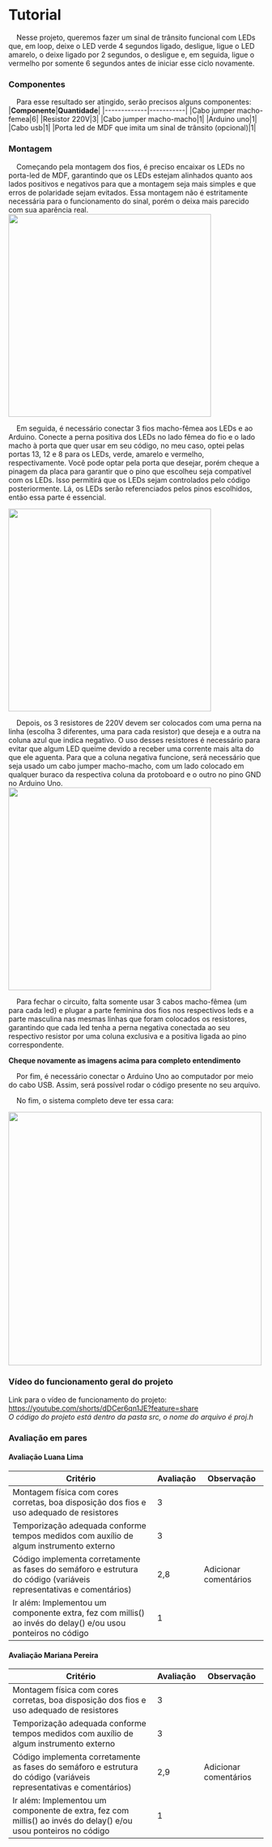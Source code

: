 # Tutorial
&nbsp;&nbsp;&nbsp;&nbsp;Nesse projeto, queremos fazer um sinal de trânsito funcional com LEDs que, em loop, deixe o LED verde 4 segundos ligado, desligue, ligue o LED amarelo, o deixe ligado por 2 segundos, o desligue e, em seguida, ligue o vermelho por somente 6 segundos antes de iniciar esse ciclo novamente. 

### Componentes
&nbsp;&nbsp;&nbsp;&nbsp;Para esse resultado ser atingido, serão precisos alguns componentes:
|**Componente**|**Quantidade**|
|-------------|-----------|
|Cabo jumper macho-femea|6|
|Resistor 220V|3|
|Cabo jumper macho-macho|1|
|Arduino uno|1|
|Cabo usb|1|
|Porta led de MDF que imita um sinal de trânsito (opcional)|1|

### Montagem
&nbsp;&nbsp;&nbsp;&nbsp;Começando pela montagem dos fios, é preciso encaixar os LEDs no porta-led de MDF, garantindo que os LEDs estejam alinhados quanto aos lados positivos e negativos para que a montagem seja mais simples e que erros de polaridade sejam evitados. Essa montagem não é estritamente necessária para o funcionamento do sinal, porém o deixa mais parecido com sua aparência real.
<img src="assets/led-vermelho.jpg" width="400">


&nbsp;&nbsp;&nbsp;&nbsp;Em seguida, é necessário conectar 3 fios macho-fêmea aos LEDs e ao Arduino. Conecte a perna positiva dos LEDs no lado fêmea do fio e o lado macho à porta que quer usar em seu código, no meu caso, optei pelas portas 13, 12 e 8 para os LEDs, verde, amarelo e vermelho, respectivamente. Você pode optar pela porta que desejar, porém cheque a pinagem da placa para garantir que o pino que escolheu seja compatível com os LEDs. Isso permitirá que os LEDs sejam controlados pelo código posteriormente. Lá, os LEDs serão referenciados pelos pinos escolhidos, então essa parte é essencial. 

<img src="assets/arduino.jpg" width="400">

&nbsp;&nbsp;&nbsp;&nbsp;Depois, os 3 resistores de 220V devem ser colocados com uma perna na linha (escolha 3 diferentes, uma para cada resistor) que deseja e a outra na coluna azul que indica negativo. O uso desses resistores é necessário para evitar que algum LED queime devido a receber uma corrente mais alta do que ele aguenta. Para que a coluna negativa funcione, será necessário que seja usado um cabo jumper macho-macho, com um lado colocado em qualquer buraco da respectiva coluna da protoboard e o outro no pino GND no Arduino Uno. 
<img src="assets/protoboard.jpg" width="400">

&nbsp;&nbsp;&nbsp;&nbsp;Para fechar o circuito, falta somente usar 3 cabos macho-fêmea (um para cada led) e plugar a parte feminina dos fios nos respectivos leds e a parte masculina nas mesmas linhas que foram colocados os resistores, garantindo que cada led tenha a perna negativa conectada ao seu respectivo resistor por uma coluna exclusiva e a positiva ligada ao pino correspondente.

**Cheque novamente as imagens acima para completo entendimento**

&nbsp;&nbsp;&nbsp;&nbsp;Por fim, é necessário conectar o Arduino Uno ao computador por meio do cabo USB. Assim, será possível rodar o código presente no seu arquivo. 

&nbsp;&nbsp;&nbsp;&nbsp;No fim, o sistema completo deve ter essa cara:

<img src="assets/sistema-completo.jpg" width="500">

### Vídeo do funcionamento geral do projeto
Link para o vídeo de funcionamento do projeto: https://youtube.com/shorts/dDCer6qn1JE?feature=share 
<br>
*O código do projeto está dentro da pasta src, o nome do arquivo é proj.h*

### Avaliação em pares
#### Avaliação Luana Lima
|**Critério**|**Avaliação**|**Observação**|
|-------------|-----------|-------------|
|Montagem física com cores corretas, boa disposição dos fios e uso adequado de resistores|3||
|Temporização adequada conforme tempos medidos com auxílio de algum instrumento externo|3||
|Código implementa corretamente as fases do semáforo e estrutura do código (variáveis representativas e comentários)|2,8|Adicionar comentários|
|Ir além: Implementou um componente extra, fez com millis() ao invés do delay() e/ou usou ponteiros no código|1||
#### Avaliação Mariana Pereira
|**Critério**|**Avaliação**|**Observação**|
|-------------|-----------|-------------|
|Montagem física com cores corretas, boa disposição dos fios e uso adequado de resistores|3||
|Temporização adequada conforme tempos medidos com auxílio de algum instrumento externo|3||
|Código implementa corretamente as fases do semáforo e estrutura do código (variáveis representativas e comentários)|2,9|Adicionar comentários|
|Ir além: Implementou um componente de extra, fez com millis() ao invés do delay() e/ou usou ponteiros no código|1||
